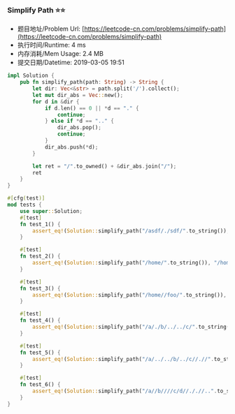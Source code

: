 
### Simplify Path :star::star:
- 题目地址/Problem Url: [https://leetcode-cn.com/problems/simplify-path](https://leetcode-cn.com/problems/simplify-path)
- 执行时间/Runtime: 4 ms 
- 内存消耗/Mem Usage: 2.4 MB
- 提交日期/Datetime: 2019-03-05 19:51

```rust
impl Solution {
    pub fn simplify_path(path: String) -> String {
        let dir: Vec<&str> = path.split('/').collect();
        let mut dir_abs = Vec::new();
        for d in &dir {
            if d.len() == 0 || *d == "." {
                continue;
            } else if *d == ".." {
                dir_abs.pop();
                continue;
            }
            dir_abs.push(*d);
        }

        let ret = "/".to_owned() + &dir_abs.join("/");
        ret
    }
}

#[cfg(test)]
mod tests {
    use super::Solution;
    #[test]
    fn test_1() {
        assert_eq!(Solution::simplify_path("/asdf/./sdf/".to_string()), "/asdf/sdf");
    }

    #[test]
    fn test_2() {
        assert_eq!(Solution::simplify_path("/home/".to_string()), "/home");
    }

    #[test]
    fn test_3() {
        assert_eq!(Solution::simplify_path("/home//foo/".to_string()), "/home/foo");
    }

    #[test]
    fn test_4() {
        assert_eq!(Solution::simplify_path("/a/./b/../../c/".to_string()), "/c");
    }

    #[test]
    fn test_5() {
        assert_eq!(Solution::simplify_path("/a/../../b/../c//.//".to_string()), "/c");
    }

    #[test]
    fn test_6() {
        assert_eq!(Solution::simplify_path("/a//b////c/d//././/..".to_string()), "/a/b/c");
    }
}


```
